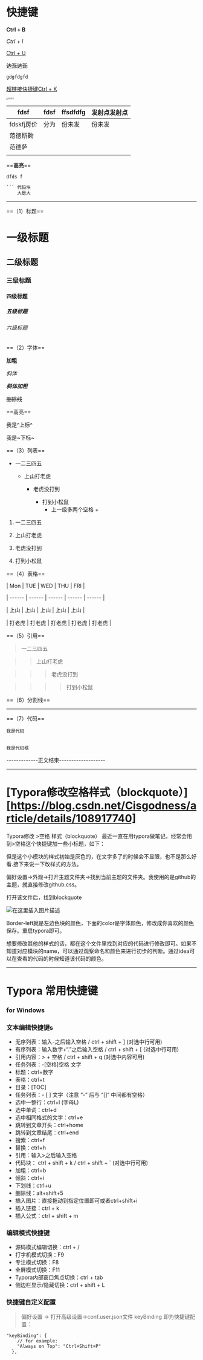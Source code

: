 # 快捷键

**Ctrl + B**

*Ctrl  + I*

<u>Ctrl  + U</u>

~~达瓦达瓦~~

`gdgfdgfd`

[超链接快捷键Ctrl + K](https://support.typora.io/Shortcut-Keys/#change-shortcut-keys)

<img src="C:\Users\sever\Pictures\新建文件夹\timg.jpg" alt="FDSFS" style="zoom: 33%;" /> 

| fdsf       | fdsf | ffsdfdfg | 发射点发射点 |
| ---------- | ---- | -------- | ------------ |
| fdskfj房价 | 分为 | 份未发   | 份未发       |
| 范德斯覅   |      |          |              |
| 范德萨     |      |          |              |
|            |      |          |              |



==**高亮**==

``dfds f``

```java
``` 代码块
    大是大
```

---------------------------



==（1）标题==

# 一级标题

## 二级标题

### 三级标题

#### 四级标题

##### 五级标题

###### 六级标题

==（2）字体==

**加粗**

*斜体*

***斜体加粗***

~~删除线~~

==高亮==

我是^上标^

我是~下标~

==（3）列表==

+ 一二三四五

  + 上山打老虎

    + 老虎没打到

      + 打到小松鼠
        + 上一级多两个空格 +

1. 一二三四五

2. 上山打老虎

3. 老虎没打到

4. 打到小松鼠

==（4）表格==

|  Mon    | TUE    | WED    | THU    | FRI    |

| ------ | ------ | ------ | ------ | ------   |

| 上山   | 上山   | 上山   | 上山   | 上山   |

| 打老虎 | 打老虎 | 打老虎 | 打老虎 | 打老虎 |

==（5）引用==

>一二三四五

>>上山打老虎

>>>老虎没打到

>>>>打到小松鼠

==（6）分割线==

---------------------

==（7）代码==

`我是代码`

```

我是代码框

```

-------------正文结束-------------------

----



# [Typora修改空格样式（blockquote）][https://blog.csdn.net/Cisgodness/article/details/108917740]

Typora修改 >空格 样式（blockquote）
 最近一直在用typora做笔记，经常会用到>空格这个快捷键加一些小标题，如下：



但是这个小模块的样式初始是灰色的，在文字多了的时候会不显眼，也不是那么好看.接下来说一下改样式的方法。

 偏好设置->外观->打开主题文件夹->找到当前主题的文件夹。我使用的是github的主题，就直接修改github.css。


打开该文件后，找到blockquote

![在这里插入图片描述](Typora使用指南.assets/20201004115153134.png)

Border-left就是左边色块的颜色，下面的color是字体颜色，修改成你喜欢的颜色保存。重启typora即可。

 想要修改其他的样式的话，都在这个文件里找到对应的代码进行修改即可。如果不知道对应模块的name，可以通过观察命名和颜色来进行初步的判断。通过idea可以在查看的代码的时候知道该代码的颜色。



---

# Typora 常用快捷键

### for Windows

### 文本编辑快捷键s

- 无序列表：输入-之后输入空格 / ctrl + shift + ] (对选中行可用)
- 有序列表：输入数字+“.”之后输入空格 / ctrl + shift + [ (对选中行可用)
- 引用内容：> + 空格 / ctrl + shift + q (对选中内容可用)
- 任务列表：-[空格]空格 文字
- 标题：ctrl+数字
- 表格：ctrl+t
- 目录：[TOC]
- 任务列表：- [ ] 文字（注意 “-” 后与 “[]“ 中间都有空格）
- 选中一整行：ctrl+l (字母L)
- 选中单词：ctrl+d
- 选中相同格式的文字：ctrl+e
- 跳转到文章开头：ctrl+home
- 跳转到文章结尾：ctrl+end
- 搜索：ctrl+f
- 替换：ctrl+h
- 引用：输入>之后输入空格
- 代码块： ctrl + shift + k / ctrl + shift + ` (对选中行可用)
- 加粗：ctrl+b
- 倾斜：ctrl+i
- 下划线：ctrl+u
- 删除线：alt+shift+5
- 插入图片：直接拖动到指定位置即可或者ctrl+shift+i
- 插入链接：ctrl + k
- 插入公式：ctrl + shift + m

### 编辑模式快捷键

- 源码模式编辑切换：ctrl + /
- 打字机模式切换：F9
- 专注模式切换：F8
- 全屏模式切换：F11
- Typora内部窗口焦点切换：ctrl + tab
- 侧边栏显示/隐藏切换：ctrl + shift + L

### 快捷键自定义配置

> 偏好设置 -> 打开高级设置->conf.user.json文件
> keyBinding 即为快捷键配置：

```text
"keyBinding": {
    // for example: 
    "Always on Top": "Ctrl+Shift+P"
  },
```
